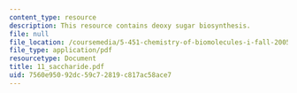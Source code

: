 ```yaml
---
content_type: resource
description: This resource contains deoxy sugar biosynthesis.
file: null
file_location: /coursemedia/5-451-chemistry-of-biomolecules-i-fall-2005/7560e95092dc59c72819c817ac58ace7_11_saccharide.pdf
file_type: application/pdf
resourcetype: Document
title: 11_saccharide.pdf
uid: 7560e950-92dc-59c7-2819-c817ac58ace7
---
```

